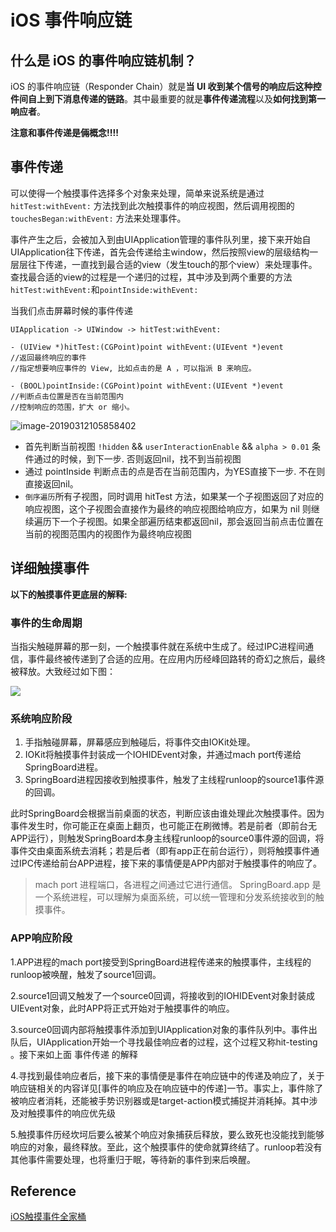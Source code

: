 # iOS 事件响应链

## 什么是 iOS 的事件响应链机制？

iOS 的事件响应链（Responder Chain）就是**当 UI 收到某个信号的响应后这种控件间自上到下消息传递的链路**。其中最重要的就是**事件传递流程**以及**如何找到第一响应者**。



**注意和事件传递是倆概念!!!!**



## 事件传递

可以使得一个触摸事件选择多个对象来处理，简单来说系统是通过 `hitTest:withEvent:` 方法找到此次触摸事件的响应视图，然后调用视图的 `touchesBegan:withEvent:` 方法来处理事件。

事件产生之后，会被加入到由UIApplication管理的事件队列里，接下来开始自UIApplication往下传递，首先会传递给主window，然后按照view的层级结构一层层往下传递，一直找到最合适的view（发生touch的那个view）来处理事件。查找最合适的view的过程是一个递归的过程，其中涉及到两个重要的方法 `hitTest:withEvent:`和`pointInside:withEvent:`

当我们点击屏幕时候的事件传递

```shell
UIApplication -> UIWindow -> hitTest:withEvent:
```

```objc
- (UIView *)hitTest:(CGPoint)point withEvent:(UIEvent *)event
//返回最终响应的事件
//指定想要响应事件的 View, 比如点击的是 A ，可以指派 B 来响应。
  
- (BOOL)pointInside:(CGPoint)point withEvent:(UIEvent *)event
//判断点击位置是否在当前范围内
//控制响应的范围，扩大 or 缩小。
```

![image-20190312105858402](http://sylarimage.oss-cn-shenzhen.aliyuncs.com/2019-03-22-024827.png)



- 首先判断当前视图  `!hidden`  &&  `userInteractionEnable` &&  `alpha > 0.01` 条件通过的时候，到下一步. 否则返回nil，找不到当前视图
- 通过 pointInside 判断点击的点是否在当前范围内，为YES直接下一步. 不在则直接返回nil。
- `倒序遍历`所有子视图，同时调用 hitTest 方法，如果某一个子视图返回了对应的响应视图，这个子视图会直接作为最终的响应视图给响应方，如果为 nil 则继续遍历下一个子视图。如果全部遍历结束都返回nil，那会返回当前点击位置在当前的视图范围内的视图作为最终响应视图



## 详细触摸事件

**以下的触摸事件更底层的解释:**

### 事件的生命周期

当指尖触碰屏幕的那一刻，一个触摸事件就在系统中生成了。经过IPC进程间通信，事件最终被传递到了合适的应用。在应用内历经峰回路转的奇幻之旅后，最终被释放。大致经过如下图：

![](http://sylarimage.oss-cn-shenzhen.aliyuncs.com/2020-03-01-132050.jpg)

### 系统响应阶段

1. 手指触碰屏幕，屏幕感应到触碰后，将事件交由IOKit处理。
2. IOKit将触摸事件封装成一个IOHIDEvent对象，并通过mach port传递给SpringBoard进程。
3. SpringBoard进程因接收到触摸事件，触发了主线程runloop的source1事件源的回调。



此时SpringBoard会根据当前桌面的状态，判断应该由谁处理此次触摸事件。因为事件发生时，你可能正在桌面上翻页，也可能正在刷微博。若是前者（即前台无APP运行），则触发SpringBoard本身主线程runloop的source0事件源的回调，将事件交由桌面系统去消耗；若是后者（即有app正在前台运行），则将触摸事件通过IPC传递给前台APP进程，接下来的事情便是APP内部对于触摸事件的响应了。



> mach port 进程端口，各进程之间通过它进行通信。
> SpringBoard.app 是一个系统进程，可以理解为桌面系统，可以统一管理和分发系统接收到的触摸事件。



### APP响应阶段

1.APP进程的mach port接受到SpringBoard进程传递来的触摸事件，主线程的runloop被唤醒，触发了source1回调。

2.source1回调又触发了一个source0回调，将接收到的IOHIDEvent对象封装成UIEvent对象，此时APP将正式开始对于触摸事件的响应。

3.source0回调内部将触摸事件添加到UIApplication对象的事件队列中。事件出队后，UIApplication开始一个寻找最佳响应者的过程，这个过程又称hit-testing 。接下来如上面 事件传递 的解释

4.寻找到最佳响应者后，接下来的事情便是事件在响应链中的传递及响应了，关于响应链相关的内容详见[事件的响应及在响应链中的传递]一节。事实上，事件除了被响应者消耗，还能被手势识别器或是target-action模式捕捉并消耗掉。其中涉及对触摸事件的响应优先级

5.触摸事件历经坎坷后要么被某个响应对象捕获后释放，要么致死也没能找到能够响应的对象，最终释放。至此，这个触摸事件的使命就算终结了。runloop若没有其他事件需要处理，也将重归于眠，等待新的事件到来后唤醒。



## Reference

[iOS触摸事件全家桶](https://www.jianshu.com/p/c294d1bd963d)

